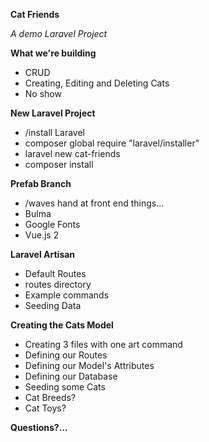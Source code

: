 **Cat Friends**

*A demo Laravel Project*

**What we're building**

- CRUD
- Creating, Editing and Deleting Cats
- No show

**New Laravel Project**

- /install Laravel
- composer global require "laravel/installer"
- laravel new cat-friends
- composer install

**Prefab Branch**

- /waves hand at front end things...
- Bulma
- Google Fonts
- Vue.js 2

**Laravel Artisan**

- Default Routes
- routes directory
- Example commands
- Seeding Data

**Creating the Cats Model**

- Creating 3 files with one art command
- Defining our Routes
- Defining our Model's Attributes
- Defining our Database
- Seeding some Cats
- Cat Breeds?
- Cat Toys?

**Questions?...**
